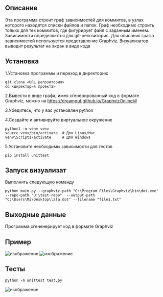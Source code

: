 ## Описание
Эта программа строит граф зависимостей для коммитов, в узлах которого находятся списки файлов и папок. Граф необходимо строить только для тех коммитов, где фигурирует файл с заданным именем. Зависимости определяются для git-репозитория. Для описания графа зависимостей используется представление Graphviz. Визуализатор выводит результат на экран в виде кода
## Установка
1.Установка программы и переход в директорию
```
git clone <URL репозитория>
cd <директория проекта>
```
2.Вывести в виде графа, имея сгенерированный код в формате Graphviz, можно на https://dreampuf.github.io/GraphvizOnline/#

3.Убедитесь, что у вас установлен python

4.Создайте и активируйте виртуальное окружение
```
python3 -m venv venv
source venv/bin/activate  # Для Linux/Mac
venv\Scripts\activate     # Для Windows
```
5.Установите необходимы зависимости для тестов
```
pip install unittest
```
## Запуск визуализат
Выполнить следующую команду
```
python main.py --graphviz-path "C:\Program Files\Graphviz\bin\dot.exe" --repo-path "D:\test-repo"  --output-path "C:\Users\Mi\Desktop\lala.dot" --filename "file1.txt"
```
## Выходные данные
Программа сгененерирует код в формате Graphviz
## Пример
![изображение](https://github.com/user-attachments/assets/b8c321ab-c784-43b2-a06e-4b8452a03fdc)
![изображение](https://github.com/user-attachments/assets/3bd88abc-8211-4e28-bdd3-50b63cb38eaa)

## Тесты
```
python -m unittest test.py
```
![изображение](https://github.com/user-attachments/assets/81f69cef-fb55-4e8a-aad9-24a6a16c16f8)
